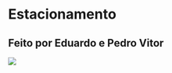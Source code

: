 # Estacionamento
<h2>Feito por Eduardo e Pedro Vitor</h2>

<img src="https://user-images.githubusercontent.com/91338154/232037970-110db242-cd5d-4969-b31b-559cd9df6427.png">
